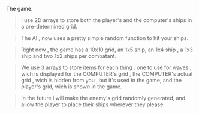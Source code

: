 The game.

> I use 2D  arrays to store both the player's and the computer's ships in a pre-determined grid.

> The AI , now uses a pretty simple random function to hit your ships.

> Right now , the game has a 10x10 grid, an 1x5 ship, an 1x4 ship , a 1x3 ship and two 1x2 ships per combatant.

> We use 3 arrays to store items for each thing : one to use for waves , wich is displayed for the COMPUTER's grid , the COMPUTER's actual grid , wich is hidden from you , but it's used in the game, and the player's grid, wich  is shown in the game.

>  In the future i will make the enemy's grid randomly generated, and allow the player to place their ships wherever they please. 
